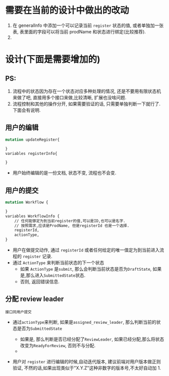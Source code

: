 # 需要在当前的设计中做出的改动

1. 在 generalInfo 中添加一个可以记录当前 `register` 状态的值, 或者单独加一张表, 表里面的字段可以将当前 prodName 和状态进行绑定(比较推荐).
2.

# 设计(下面是需要增加的)

## PS:

1. 流程中的状态因为存在一个状态对应多种处理的情况, 还是不要用有限状态机来做了吧, 直接用多个接口来做,比较清晰, 扩展也没啥问题.
2. 流程控制和其他的操作分开, 如果需要验证的话, 只需要单独判断一下就行了. 下面会有说明.

## 用户的编辑

```graphql
mutation updateRegister{

}
variables registerInfo{

}
```

- 用户始终编辑的是一份文档, 状态不变, 流程也不会变.

## 用户的提交

```graphql
mutation Workflow {

}
variables WorkflowInfo {
    // 任何能够定为到当前register的值,可以是ID,也可以是名字.
    // 按照需求,应该是ProdName, 但是registerId 也是一个选择.
    registerId,
    actionType,
}
```

- 用户在做提交动作, 通过 `registerId` 或者任何给定的唯一值定为到当前进入流程的 `register` 记录.
- 通过 `ActionType` 来判断当前状态的下一个状态
  - 如果 `ActionType` 是`submit`, 那么会判断当前状态是否为`DraftState`, 如果是,那么进入`SubmittedState`状态.
  - 否则, 返回错误信息.

## 分配 review leader

```
接口同用户提交
```

- 通过`actionType`来判断, 如果是`assigned_review_leader`, 那么判断当前的状态是否为`SubmittedState`

  - 如果是, 那么判断是否已经分配了`ReviewLeader`, 如果已经分配,那么将状态改变为`ReadyForReview`, 否则不与分配.
  -

- 用户对 `register` 进行编辑的时候,自动迭代版本, 建议前端对用户版本做正则验证, 不然的话,如果出现类似于"X.Y.Z"这种非数字的版本号,不太好自动加 1.
